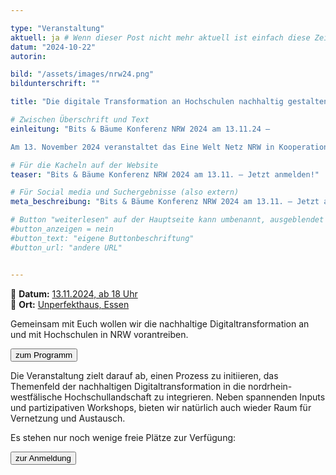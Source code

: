 ```yaml
---

type: "Veranstaltung"
aktuell: ja # Wenn dieser Post nicht mehr aktuell ist einfach diese Zeile mit # am Anfang der Zeile auskommentieren
datum: "2024-10-22"
autorin:

bild: "/assets/images/nrw24.png"
bildunterschrift: ""

title: "Die digitale Transformation an Hochschulen nachhaltig gestalten"

# Zwischen Überschrift und Text
einleitung: "Bits & Bäume Konferenz NRW 2024 am 13.11.24 – 

Am 13. November 2024 veranstaltet das Eine Welt Netz NRW in Kooperation mit der Universität Münster und dem an der FernUniversität in Hagen angesiedelten Projekt bne:digital.nrw die nächste Bits & Bäume NRW."

# Für die Kacheln auf der Website
teaser: "Bits & Bäume Konferenz NRW 2024 am 13.11. – Jetzt anmelden!"

# Für Social media und Suchergebnisse (also extern)
meta_beschreibung: "Bits & Bäume Konferenz NRW 2024 am 13.11. – Jetzt anmelden!"

# Button "weiterlesen" auf der Hauptseite kann umbenannt, ausgeblendet und zu anderer z.B. Externer URL zeigen
#button_anzeigen = nein 
#button_text: "eigene Buttonbeschriftung"
#button_url: "andere URL"


---
```


📅 **Datum:** [13.11.2024, ab 18 Uhr](/termine)<br>
📍 **Ort:** [Unperfekthaus, Essen](https://www.openstreetmap.org/way/286296429)<br>

Gemeinsam mit Euch wollen wir die nachhaltige Digitaltransformation an und mit Hochschulen in NRW vorantreiben.


<a href="https://nrw.bits-und-baeume.org/programm">
<button class="btn-dark">zum Programm</button>
</a>


Die Veranstaltung zielt darauf ab, einen Prozess zu initiieren, das Themenfeld der nachhaltigen Digitaltransformation in die nordrhein-westfälische Hochschullandschaft zu integrieren. Neben spannenden Inputs und partizipativen Workshops, bieten wir natürlich auch wieder Raum für Vernetzung und Austausch.

Es stehen nur noch wenige freie Plätze zur Verfügung:

<a href="https://nrw.bits-und-baeume.org">
<button class="btn-dark">zur Anmeldung</button>
</a>
